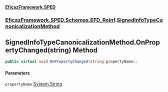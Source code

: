#### [EficazFramework.SPED](EficazFrameworkSPED.md 'EficazFramework SPED')
### [EficazFramework.SPED.Schemas.EFD_Reinf](EficazFramework.SPED.Schemas.EFD_Reinf.md 'EficazFramework.SPED.Schemas.EFD_Reinf').[SignedInfoTypeCanonicalizationMethod](EficazFramework.SPED.Schemas.EFD_Reinf/SignedInfoTypeCanonicalizationMethod.md 'EficazFramework.SPED.Schemas.EFD_Reinf.SignedInfoTypeCanonicalizationMethod')

## SignedInfoTypeCanonicalizationMethod.OnPropertyChanged(string) Method

```csharp
public virtual void OnPropertyChanged(string propertyName);
```
#### Parameters

<a name='EficazFramework.SPED.Schemas.EFD_Reinf.SignedInfoTypeCanonicalizationMethod.OnPropertyChanged(string).propertyName'></a>

`propertyName` [System.String](https://docs.microsoft.com/en-us/dotnet/api/System.String 'System.String')